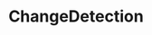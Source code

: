 ---
draft: false
title: ChangeDetection
content:
  id: changedetection
  name: ChangeDetection
  website: https://github.com/dgtlmoon/changedetection.io
  short_description: Changedetection.io is an open source web page monitoring, notification and change detection.
---
